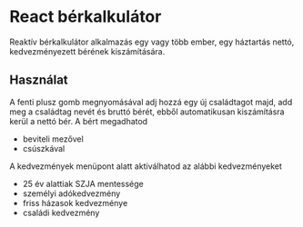 <h1>React bérkalkulátor</h1>
<p>Reaktív bérkalkulátor alkalmazás egy vagy több ember, egy háztartás nettó, kedvezményezett bérének kiszámítására.</p>
<h2>Használat</h2>
<p>
  A fenti plusz gomb megnyomásával adj hozzá egy új családtagot majd, add meg a családtag nevét és bruttó bérét, ebből automatikusan kiszámításra kerül a nettó bér. 
  A bért megadhatod
<ul>
  <li>beviteli mezővel</li>
  <li>csúszkával</li>
</ul>
  A kedvezmények menüpont alatt aktiválhatod az alábbi kedvezményeket
<ul>
  <li>25 év alattiak SZJA mentessége</li>
  <li>személyi adókedvezmény</li>
  <li>friss házasok kedvezménye</li>
  <li>családi kedvezmény</li>
</ul>
</p>

